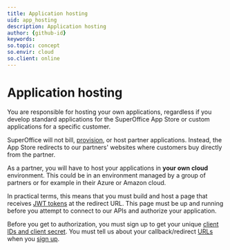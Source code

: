 ```yaml
---
title: Application hosting
uid: app_hosting
description: Application hosting
author: {github-id}
keywords:
so.topic: concept
so.envir: cloud
so.client: online
---
```


# Application hosting

You are responsible for hosting your own applications, regardless if you develop standard applications for the SuperOffice App Store or custom applications for a specific customer.

SuperOffice will not bill, [provision][1], or host partner applications. Instead, the App Store redirects to our partners' websites where customers buy directly from the partner.

As a partner, you will have to host your applications in **your own cloud** environment. This could be in an environment managed by a group of partners or for example in their Azure or Amazon cloud.

In practical terms, this means that you must build and host a page that receives [JWT tokens][3] at the redirect URL. This page must be up and running before you attempt to connect to our APIs and authorize your application.

Before you get to authorization, you must sign up to get your unique [client IDs and client secret][4]. You must tell us about your callback/redirect [URLs][5] when you [sign up][6].

<!-- Referenced links -->
[1]: ../provisioning/index.md
[3]: ../../../../data-access/docs/authentication/online/validate-security-tokens.md
[4]: ../terminology.md
[5]: ../redirects/index.md
[6]: get-app-keys.md
